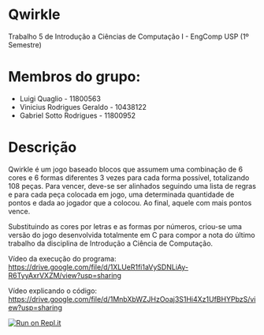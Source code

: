 # Qwirkle
Trabalho 5 de Introdução a Ciências de Computação I - EngComp USP (1º Semestre)

# Membros do grupo:
- Luigi Quaglio - 11800563
- Vinicius Rodrigues Geraldo - 10438122
- Gabriel Sotto Rodrigues - 11800952

# Descrição

Qwirkle é um jogo baseado blocos que assumem uma combinação de 6 cores e 6 formas diferentes 3 vezes para cada forma possível, totalizando 108 peças. Para vencer, deve-se ser alinhados seguindo uma lista de regras e para cada peça colocada em jogo, uma determinada quantidade de pontos e dada ao jogador que a colocou. Ao final, aquele com mais pontos vence.

Substituindo as cores por letras e as formas por números, criou-se uma versão do jogo desenvolvida totalmente em C para compor a nota do último trabalho da disciplina de Introdução a Ciência de Computação.


Vídeo da execução do programa:
https://drive.google.com/file/d/1XLUeR1fi1aVySDNLiAy-R6TyyAxrVXZM/view?usp=sharing

Vídeo explicando o código:
https://drive.google.com/file/d/1MnbXbWZJHzOoaj3S1Hi4Xz1UfBHYPbzS/view?usp=sharing

[![Run on Repl.it](https://repl.it/badge/github/Luigi1606/Qwirkle)](https://repl.it/github/Luigi1606/Qwirkle)
